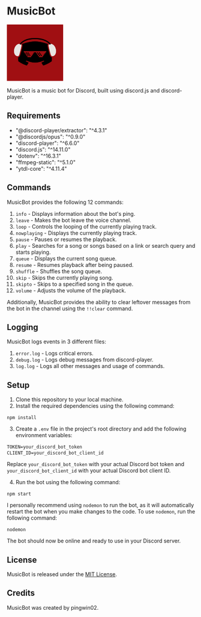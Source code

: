 # MusicBot

<img src="bot_logo.png" width="150" height="150">

MusicBot is a music bot for Discord, built using discord.js and discord-player.

## Requirements

- "@discord-player/extractor": "^4.3.1"
- "@discordjs/opus": "^0.9.0"
- "discord-player": "^6.6.0"
- "discord.js": "^14.11.0"
- "dotenv": "^16.3.1"
- "ffmpeg-static": "^5.1.0"
- "ytdl-core": "^4.11.4"

## Commands

MusicBot provides the following 12 commands:

1. `info` - Displays information about the bot's ping.
2. `leave` - Makes the bot leave the voice channel.
3. `loop` - Controls the looping of the currently playing track.
4. `nowplaying` - Displays the currently playing track.
5. `pause` - Pauses or resumes the playback.
6. `play` - Searches for a song or songs based on a link or search query and starts playing.
7. `queue` - Displays the current song queue.
8. `resume` - Resumes playback after being paused.
9. `shuffle` - Shuffles the song queue.
10. `skip` - Skips the currently playing song.
11. `skipto` - Skips to a specified song in the queue.
12. `volume` - Adjusts the volume of the playback.

Additionally, MusicBot provides the ability to clear leftover messages from the bot in the channel using the `!!clear` command.

## Logging

MusicBot logs events in 3 different files:

1. `error.log` - Logs critical errors.
2. `debug.log` - Logs debug messages from discord-player.
3. `log.log` - Logs all other messages and usage of commands.

## Setup

1. Clone this repository to your local machine.
2. Install the required dependencies using the following command:

```
npm install
```

3. Create a `.env` file in the project's root directory and add the following environment variables:

```
TOKEN=your_discord_bot_token
CLIENT_ID=your_discord_bot_client_id
```

Replace `your_discord_bot_token` with your actual Discord bot token and `your_discord_bot_client_id` with your actual Discord bot client ID.

4. Run the bot using the following command:

```
npm start
```

I personally recommend using `nodemon` to run the bot, as it will automatically restart the bot when you make changes to the code. To use `nodemon`, run the following command:

```
nodemon
```

The bot should now be online and ready to use in your Discord server.

## License

MusicBot is released under the [MIT License](LICENSE.txt).

## Credits

MusicBot was created by pingwin02.
